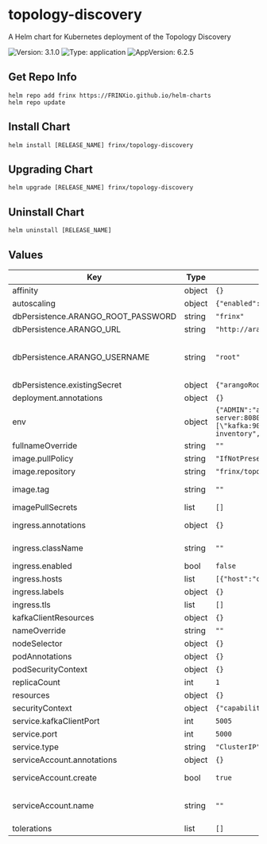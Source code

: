 # topology-discovery

A Helm chart for Kubernetes deployment of the Topology Discovery

![Version: 3.1.0](https://img.shields.io/badge/Version-3.1.0-informational?style=flat-square) ![Type: application](https://img.shields.io/badge/Type-application-informational?style=flat-square) ![AppVersion: 6.2.5](https://img.shields.io/badge/AppVersion-6.2.5-informational?style=flat-square)

## Get Repo Info

```console
helm repo add frinx https://FRINXio.github.io/helm-charts
helm repo update
```

## Install Chart

```console
helm install [RELEASE_NAME] frinx/topology-discovery
```

## Upgrading Chart

```console
helm upgrade [RELEASE_NAME] frinx/topology-discovery
```

## Uninstall Chart

```console
helm uninstall [RELEASE_NAME]
```

## Values

| Key | Type | Default | Description |
|-----|------|---------|-------------|
| affinity | object | `{}` | [Affinity for pod assignment](https://kubernetes.io/docs/concepts/configuration/assign-pod-node/#affinity-and-anti-affinity) |
| autoscaling | object | `{"enabled":false,"maxReplicas":10,"minReplicas":1,"targetCPUUtilizationPercentage":80}` | [Autoscaling parameters](https://kubernetes.io/docs/tasks/run-application/horizontal-pod-autoscale/) |
| dbPersistence.ARANGO_ROOT_PASSWORD | string | `"frinx"` |  |
| dbPersistence.ARANGO_URL | string | `"http://arangodb:8529"` | ArangoDB URL |
| dbPersistence.ARANGO_USERNAME | string | `"root"` | Database credentials. Exposed when existing dbPersistence.existingSecret.secretName is empty |
| dbPersistence.existingSecret | object | `{"arangoRootPasswordKey":null,"arangoUsernameKey":null,"secretName":null}` | Existing database credentials |
| deployment.annotations | object | `{}` | Deployment annotations |
| env | object | `{"ADMIN":"admin","BGPLS_ENABLED":false,"BGPLS_LOCAL_AS":100,"BGPLS_NEIGHBOR_IP":"192.168.99.100","BGPLS_NETWORK":"172.18.0.0/16","BGPLS_PEER_AS":100,"BGPLS_ROUTER_ID":"192.168.99.1","CONDUCTOR_URL":"http://conductor-server:8080","EDITOR":"editor","IMPORT_ARANGO_DEMO_DATA":false,"IMPORT_DEVICE_INVENTORY_DATA":false,"TD_KAFKA__API_VERSION":"[\"0\", \"11\", \"5\"]","TD_KAFKA__BOOTSTRAP_SERVERS":"[\"kafka:9092\"]","TD_KAFKA__TOPICS__DEVICE_EVENTS_TOPIC":"device-events","TD_KAFKA__TOPICS__DEVICE_INVENTORY_TOPIC":"device-inventory","UC_URL_BASE":"http://uniconfig:8181/rests/","VIEWER":"viewer","X_TENANT_ID":"frinx"}` | Application environment variables |
| fullnameOverride | string | `""` | String to partially override app name |
| image.pullPolicy | string | `"IfNotPresent"` | Image pull policy |
| image.repository | string | `"frinx/topology-discovery"` | topology-discovery image repository |
| image.tag | string | `""` | Overrides the image tag whose default is the chart appVersion. |
| imagePullSecrets | list | `[]` | [Image Pull Secrets](https://kubernetes.io/docs/tasks/configure-pod-container/pull-image-private-registry/) |
| ingress.annotations | object | `{}` | Additional annotations for the Ingress resource |
| ingress.className | string | `""` | IngressClass that will be be used to implement the Ingress |
| ingress.enabled | bool | `false` | Enable ingress |
| ingress.hosts | list | `[{"host":"chart-example.local","paths":[{"path":"/","pathType":"ImplementationSpecific"}]}]` | [Ingress Host](https://kubernetes.io/docs/concepts/services-networking/ingress/#the-ingress-resource) |
| ingress.labels | object | `{}` | Additional labels for the Ingress resource |
| ingress.tls | list | `[]` |  |
| kafkaClientResources | object | `{}` | [Container resources](https://kubernetes.io/docs/concepts/configuration/manage-compute-resources-container/) |
| nameOverride | string | `""` | String to partially override app name |
| nodeSelector | object | `{}` | [Node labels for pod assignment](https://kubernetes.io/docs/concepts/scheduling-eviction/assign-pod-node/) |
| podAnnotations | object | `{}` | Pod annotations |
| podSecurityContext | object | `{}` | Configure [Pods Security Context](https://kubernetes.io/docs/tasks/configure-pod-container/security-context/#set-the-security-context-for-a-pod) |
| replicaCount | int | `1` | Number of replicas of the deployment. |
| resources | object | `{}` | [Container resources](https://kubernetes.io/docs/concepts/configuration/manage-compute-resources-container/) |
| securityContext | object | `{"capabilities":{"drop":["ALL"]}}` | Security context |
| service.kafkaClientPort | int | `5005` | Kafka Consumer API service port |
| service.port | int | `5000` | Service port |
| service.type | string | `"ClusterIP"` | Service type |
| serviceAccount.annotations | object | `{}` | Annotations to add to the service account |
| serviceAccount.create | bool | `true` | Specifies whether a service account should be created |
| serviceAccount.name | string | `""` | The name of the service account to use. If not set and create is true, a name is generated using the fullname template |
| tolerations | list | `[]` | [Tolerations for pod assignment](https://kubernetes.io/docs/concepts/configuration/taint-and-toleration/) |

